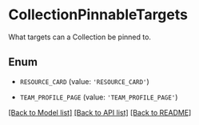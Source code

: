 # CollectionPinnableTargets

What targets can a Collection be pinned to.

## Enum

* `RESOURCE_CARD` (value: `'RESOURCE_CARD'`)

* `TEAM_PROFILE_PAGE` (value: `'TEAM_PROFILE_PAGE'`)

[[Back to Model list]](../README.md#documentation-for-models) [[Back to API list]](../README.md#documentation-for-api-endpoints) [[Back to README]](../README.md)


